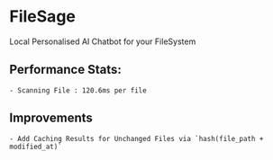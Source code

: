 # FileSage
Local Personalised AI Chatbot for your FileSystem

## Performance Stats:

    - Scanning File : 120.6ms per file


## Improvements

    - Add Caching Results for Unchanged Files via `hash(file_path + modified_at)`